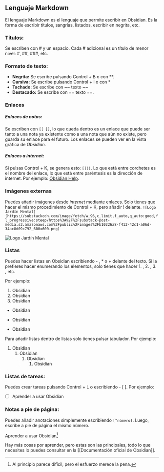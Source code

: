 ## Lenguaje Markdown

El lenguaje Markdown es el lenguaje que permite escribir en Obsidian. Es la forma de escribir títulos, sangrías, listados, escribir en negrita, etc.


### Títulos:

Se escriben con # y un espacio. Cada # adicional es un título de menor nivel: #, ##, ###, etc.



### Formato de texto:

- **Negrita:** Se escribe pulsando Control + B o con **. 
- **Cursiva:** Se escribe pulsando Control + I o con * 
- **Tachado:** Se escribe con ~~ texto ~~
- **Destacado:** Se escribe con == texto ==.

### Enlaces

##### Enlaces de notas: 
Se escriben con `[[ ]]`, lo que queda dentro es un enlace que puede ser tanto a una nota ya existente como a una nota que aún no existe, pero guarda su enlace para el futuro. Los enlaces se pueden ver en la vista gráfica de *Obsidian*.

##### Enlaces a *internet:*

Si pulsas Control + K, se genera esto: `[]()`. Lo que está entre corchetes es el nombre del enlace, lo que está entre paréntesis es la dirección de internet. Por ejemplo: [Obsidian Help](https://help.obsidian.md).

### Imágenes externas

Puedes añadir imágenes desde *internet* mediante enlaces. Solo tienes que hacer el mismo procedimiento de Control + K, pero añadir ! delante.
`![Logo Jardín Mental](https://substackcdn.com/image/fetch/w_96,c_limit,f_auto,q_auto:good,fl_progressive:steep/https%3A%2F%2Fsubstack-post-media.s3.amazonaws.com%2Fpublic%2Fimages%2Fb10226a8-f413-42c1-a06d-34ac8d09c792_600x600.png)`

![Logo Jardín Mental](https://substackcdn.com/image/fetch/w_96,c_limit,f_auto,q_auto:good,fl_progressive:steep/https%3A%2F%2Fsubstack-post-media.s3.amazonaws.com%2Fpublic%2Fimages%2Fb10226a8-f413-42c1-a06d-34ac8d09c792_600x600.png)

### Listas

Puedes hacer listas en Obsidian escribiendo - , * o + delante del texto. Si la prefieres hacer enumerando los elementos, solo tienes que hacer 1. , 2. , 3. , etc.

Por ejemplo:
1. Obsidian
2. Obsidian
3. Obsidian
- Obsidian
* Obsidian
+ Obsidian

Para añadir listas dentro de listas solo tienes pulsar tabulador. Por ejemplo:

1. Obsidian
	1. Obsidian
		1. Obsidian
			1. Obsidian

### Listas de tareas:

Puedes crear tareas pulsando Control + L o escribiendo - [ ]. Por ejemplo: 
- [ ] Aprender a usar Obsidian

### Notas a pie de página:

Puedes añadir anotaciones simplemente escribiendo `[^número]`. Luego, escribe a pie de página el mismo número.

Aprender a usar Obsidian[^1]


[^1]: Al principio parece difícil, pero el esfuerzo merece la pena.


Hay más cosas por aprender, pero estas son las principales, todo lo que necesites lo puedes consultar en la [[Documentación oficial de Obsidian]].